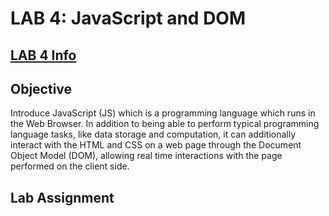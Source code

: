 # LAB 4: JavaScript and DOM

## [LAB 4 Info](https://adamtilson.github.io/labs/ense-374/lab-4/)

## Objective

Introduce JavaScript (JS) which is a programming language which runs in the Web Browser. In addition to being able to perform typical programming language tasks, like data storage and computation, it can additionally interact with the HTML and CSS on a web page through the Document Object Model (DOM), allowing real time interactions with the page performed on the client side.

## Lab Assignment


